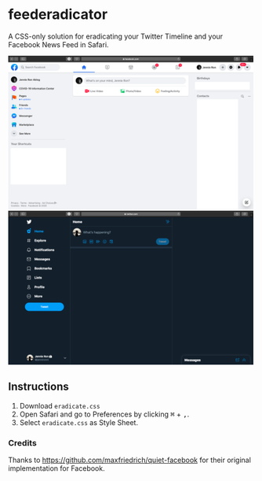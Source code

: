 # feederadicator
A CSS-only solution for eradicating your Twitter Timeline and your Facebook News Feed in Safari.

[<img src="https://raw.githubusercontent.com/jennieablog/feederadicator/master/fb-screenshot.png" width="500"/>](https://raw.githubusercontent.com/jennieablog/feederadicator/master/fb-screenshot.png) [<img src="https://raw.githubusercontent.com/jennieablog/feederadicator/master/twitter-screenshot.png" width="500"/>](https://raw.githubusercontent.com/jennieablog/feederadicator/master/twitter-screenshot.png)

## Instructions

1. Download `eradicate.css`
2. Open Safari and go to Preferences by clicking <kbd>⌘</kbd> + <kbd>,</kbd>.
3. Select `eradicate.css` as Style Sheet.


### Credits
Thanks to https://github.com/maxfriedrich/quiet-facebook for their original implementation for Facebook.
